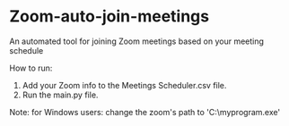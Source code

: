 # Zoom-auto-join-meetings
An automated tool for joining Zoom meetings based on your meeting schedule 

How to run:
1. Add your Zoom info to the Meetings Scheduler.csv file.
2. Run the main.py file.

Note: for Windows users: change the zoom's path to 'C:\\myprogram.exe'
